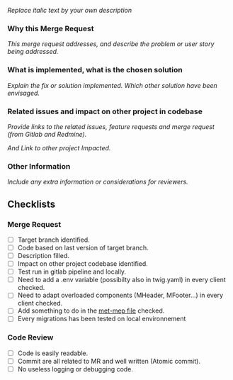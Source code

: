 _Replace italic text by your own description_

### Why this Merge Request

_This merge request addresses, and describe the problem or user story being addressed._

### What is implemented, what is the chosen solution

_Explain the fix or solution implemented. Which other solution have been envisaged._

### Related issues and impact on other project in codebase

_Provide links to the related issues, feature requests and merge request (from Gitlab and Redmine)._

_And Link to other project Impacted._

### Other Information

_Include any extra information or considerations for reviewers._

## Checklists

### Merge Request

-   [ ] Target branch identified.
-   [ ] Code based on last version of target branch.
-   [ ] Description filled.
-   [ ] Impact on other project codebase identified.
-   [ ] Test run in gitlab pipeline and locally.
-   [ ] Need to add a .env variable (possibilty also in twig.yaml) in every client checked.
-   [ ] Need to adapt overloaded components (MHeader, MFooter...) in every client checked.
-   [ ] Add something to do in the [met-mep file](https://docs.google.com/document/d/1U3edMGP6MrqX5fApMnx2hfTvMG-Xd6v9PpDVFR37UVE/edit) checked.
-   [ ] Every migrations has been tested on local environnement

### Code Review

-   [ ] Code is easily readable.
-   [ ] Commit are all related to MR and well written (Atomic commit).
-   [ ] No useless logging or debugging code.
